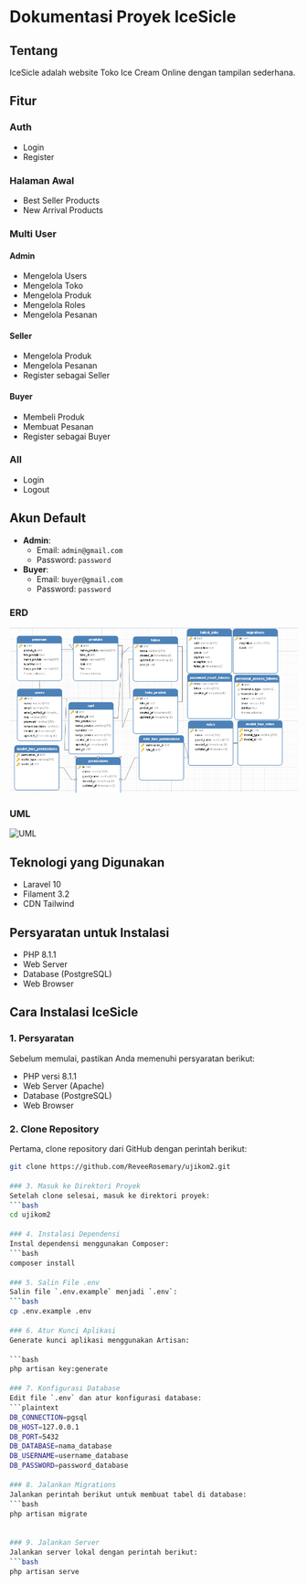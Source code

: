 # Dokumentasi Proyek IceSicle

## Tentang
IceSicle adalah website Toko Ice Cream Online dengan tampilan sederhana.

## Fitur

### Auth
- Login
- Register

### Halaman Awal
- Best Seller Products
- New Arrival Products

### Multi User
#### Admin
- Mengelola Users
- Mengelola Toko
- Mengelola Produk
- Mengelola Roles
- Mengelola Pesanan

#### Seller
- Mengelola Produk
- Mengelola Pesanan
- Register sebagai Seller

#### Buyer
- Membeli Produk
- Membuat Pesanan
- Register sebagai Buyer

### All
- Login
- Logout

## Akun Default
- **Admin**: 
  - Email: `admin@gmail.com`
  - Password: `password`
- **Buyer**: 
  - Email: `buyer@gmail.com`
  - Password: `password`

### ERD
![ERD](erd.png)

### UML
![UML]([uml.png](https://raw.githubusercontent.com/ReveeRosemary/ujikom2/refs/heads/main/UML.png))


## Teknologi yang Digunakan
- Laravel 10
- Filament 3.2
- CDN Tailwind

## Persyaratan untuk Instalasi
- PHP 8.1.1
- Web Server
- Database (PostgreSQL)
- Web Browser

## Cara Instalasi IceSicle

### 1. Persyaratan
Sebelum memulai, pastikan Anda memenuhi persyaratan berikut:
- PHP versi 8.1.1
- Web Server (Apache)
- Database (PostgreSQL)
- Web Browser

### 2. Clone Repository
Pertama, clone repository dari GitHub dengan perintah berikut:
```bash
git clone https://github.com/ReveeRosemary/ujikom2.git

### 3. Masuk ke Direktori Proyek
Setelah clone selesai, masuk ke direktori proyek:
```bash
cd ujikom2

### 4. Instalasi Dependensi
Instal dependensi menggunakan Composer:
```bash
composer install

### 5. Salin File .env
Salin file `.env.example` menjadi `.env`:
```bash
cp .env.example .env

### 6. Atur Kunci Aplikasi
Generate kunci aplikasi menggunakan Artisan:

```bash
php artisan key:generate

### 7. Konfigurasi Database
Edit file `.env` dan atur konfigurasi database:
```plaintext
DB_CONNECTION=pgsql
DB_HOST=127.0.0.1
DB_PORT=5432
DB_DATABASE=nama_database
DB_USERNAME=username_database
DB_PASSWORD=password_database

### 8. Jalankan Migrations
Jalankan perintah berikut untuk membuat tabel di database:
```bash
php artisan migrate


### 9. Jalankan Server
Jalankan server lokal dengan perintah berikut:
```bash
php artisan serve

